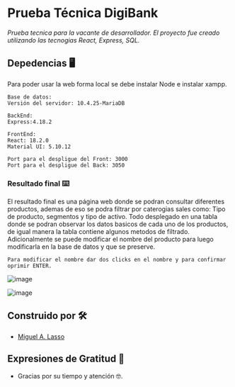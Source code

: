 
# Prueba Técnica DigiBank

_Prueba tecnica para la vacante de desarrollador. El proyecto fue creado utilizando las tecnogias React, Express, SQL._

## Depedencias  🖥️

Para poder usar la web forma local se debe instalar Node e instalar xampp.

```
Base de datos:
Versión del servidor: 10.4.25-MariaDB

BackEnd:
Express:4.18.2

FrontEnd:
React: 18.2.0
Material UI: 5.10.12

Port para el despligue del Front: 3000
Port para el despligue del Back: 3050

```

### Resultado final ⌨️
El resultado final es una página web donde se podran consultar diferentes productos, ademas de eso se podra filtrar por caterogias sales como: Tipo de producto, segmentos y tipo de activo. Todo desplegado en una tabla donde se podran observar los datos basicos de cada uno de los productos, de igual manera la tabla contiene algunos metodos de filtrado. Adicionalmente se puede modificar el nombre del producto para luego modificarla en la base de datos y que se preserve.

```
Para modificar el nombre dar dos clicks en el nombre y para confirmar oprimir ENTER.
```

![image](https://user-images.githubusercontent.com/49991293/200099807-c0745f12-a60c-4a38-a648-f0de85500f1e.png)

 ![image](https://user-images.githubusercontent.com/49991293/200099821-fe74f37f-2900-4968-be70-5834a71200b7.png)



## Construido por 🛠️


* [Miguel A. Lasso](https://github.com/Kkzujpg)



## Expresiones de Gratitud 🎁

* Gracias por su tiempo y atención 🤓.

